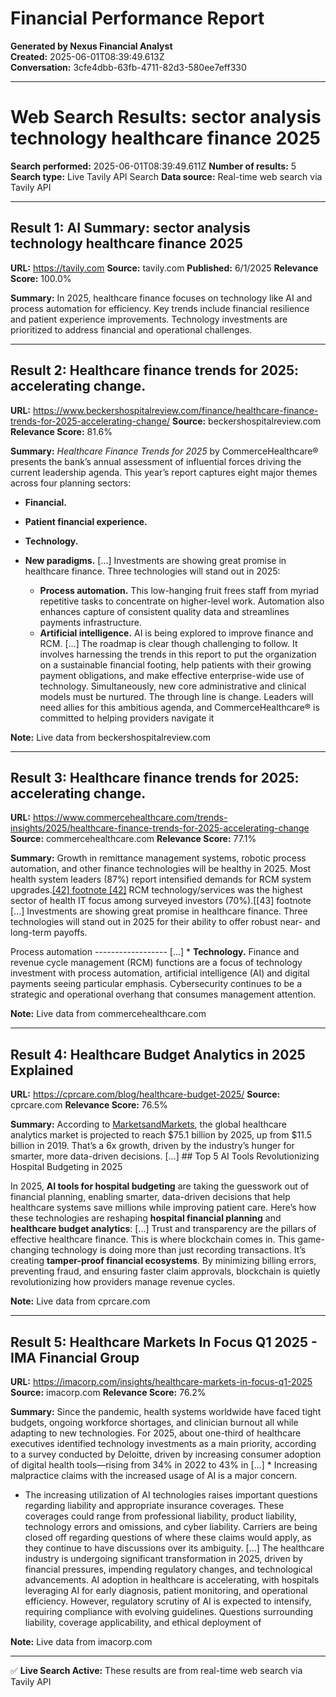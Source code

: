 # Financial Performance Report

**Generated by Nexus Financial Analyst**  
**Created:** 2025-06-01T08:39:49.613Z  
**Conversation:** 3cfe4dbb-63fb-4711-82d3-580ee7eff330

---

# Web Search Results: sector analysis technology healthcare finance 2025

**Search performed:** 2025-06-01T08:39:49.611Z
**Number of results:** 5
**Search type:** Live Tavily API Search
**Data source:** Real-time web search via Tavily API

---

## Result 1: AI Summary: sector analysis technology healthcare finance 2025

**URL:** https://tavily.com
**Source:** tavily.com
**Published:** 6/1/2025
**Relevance Score:** 100.0%

**Summary:** In 2025, healthcare finance focuses on technology like AI and process automation for efficiency. Key trends include financial resilience and patient experience improvements. Technology investments are prioritized to address financial and operational challenges.


---

## Result 2: Healthcare finance trends for 2025: accelerating change.

**URL:** https://www.beckershospitalreview.com/finance/healthcare-finance-trends-for-2025-accelerating-change/
**Source:** beckershospitalreview.com
**Relevance Score:** 81.6%

**Summary:** _Healthcare Finance Trends for 2025_ by CommerceHealthcare® presents the bank’s annual assessment of influential forces driving the current leadership agenda. This year’s report captures eight major themes across four planning sectors:

*   **Financial.**
*   **Patient financial experience.**
*   **Technology.**
*   **New paradigms.** [...] Investments are showing great promise in healthcare finance. Three technologies will stand out in 2025:
    
    *   **Process automation.** This low-hanging fruit frees staff from myriad repetitive tasks to concentrate on higher-level work. Automation also enhances capture of consistent quality data and streamlines payments infrastructure.
    *   **Artificial intelligence.** AI is being explored to improve finance and RCM. [...] The roadmap is clear though challenging to follow. It involves harnessing the trends in this report to put the organization on a sustainable financial footing, help patients with their growing payment obligations, and make effective enterprise-wide use of technology. Simultaneously, new core administrative and clinical models must be nurtured. The through line is change. Leaders will need allies for this ambitious agenda, and CommerceHealthcare® is committed to helping providers navigate it

**Note:** Live data from beckershospitalreview.com

---

## Result 3: Healthcare finance trends for 2025: accelerating change.

**URL:** https://www.commercehealthcare.com/trends-insights/2025/healthcare-finance-trends-for-2025-accelerating-change
**Source:** commercehealthcare.com
**Relevance Score:** 77.1%

**Summary:** Growth in remittance management systems, robotic process automation, and other finance technologies will be healthy in 2025. Most health system leaders (87%) report intensified demands for RCM system upgrades.[[42] footnote [42]](https://www.commercehealthcare.com/trends-insights/2025/healthcare-finance-trends-for-2025-accelerating-change#_ftn42) RCM technology/services was the highest sector of health IT focus among surveyed investors (70%).[[43] footnote [...] Investments are showing great promise in healthcare finance. Three technologies will stand out in 2025 for their ability to offer robust near- and long-term payoffs.

Process automation
------------------ [...] *   **Technology.** Finance and revenue cycle management (RCM) functions are a focus of technology investment with process automation, artificial intelligence (AI) and digital payments seeing particular emphasis. Cybersecurity continues to be a strategic and operational overhang that consumes management attention.

**Note:** Live data from commercehealthcare.com

---

## Result 4: Healthcare Budget Analytics in 2025 Explained

**URL:** https://cprcare.com/blog/healthcare-budget-2025/
**Source:** cprcare.com
**Relevance Score:** 76.5%

**Summary:** According to [MarketsandMarkets](https://www.marketsandmarkets.com/Market-Reports/healthcare-data-analytics-market-905.html), the global healthcare analytics market is projected to reach $75.1 billion by 2025, up from $11.5 billion in 2019. That’s a 6x growth, driven by the industry’s hunger for smarter, more data-driven decisions. [...] ## Top 5 AI Tools Revolutionizing Hospital Budgeting in 2025

In 2025, **AI tools for hospital budgeting** are taking the guesswork out of financial planning, enabling smarter, data-driven decisions that help healthcare systems save millions while improving patient care. Here’s how these technologies are reshaping **hospital financial planning** and **healthcare budget analytics**: [...] Trust and transparency are the pillars of effective healthcare finance. This is where blockchain comes in. This game-changing  technology  is doing more than just recording transactions. It’s creating **tamper-proof financial ecosystems**. By minimizing billing errors, preventing fraud, and ensuring faster claim approvals, blockchain is quietly revolutionizing how providers manage revenue cycles.

**Note:** Live data from cprcare.com

---

## Result 5: Healthcare Markets In Focus Q1 2025 - IMA Financial Group

**URL:** https://imacorp.com/insights/healthcare-markets-in-focus-q1-2025
**Source:** imacorp.com
**Relevance Score:** 76.2%

**Summary:** Since the pandemic, health systems worldwide have faced tight budgets, ongoing workforce shortages, and clinician burnout all while adapting to new technologies. For 2025, about one-third of healthcare executives identified technology investments as a main priority, according to a survey conducted by Deloitte, driven by increasing consumer adoption of digital health tools—rising from 34% in 2022 to 43% in [...] *   Increasing malpractice claims with the increased usage of AI is a major concern.
*   The increasing utilization of AI technologies raises important questions regarding liability and appropriate insurance coverages. These coverages could range from professional liability, product liability, technology errors and omissions, and cyber liability. Carriers are being closed off regarding questions of where these claims would apply, as they continue to have discussions over its ambiguity. [...] The healthcare industry is undergoing significant transformation in 2025, driven by financial pressures, impending regulatory changes, and technological advancements. AI adoption in healthcare is accelerating, with hospitals leveraging AI for early diagnosis, patient monitoring, and operational efficiency. However, regulatory scrutiny of AI is expected to intensify, requiring compliance with evolving guidelines. Questions surrounding liability, coverage applicability, and ethical deployment of

**Note:** Live data from imacorp.com

---


✅ **Live Search Active:** These results are from real-time web search via Tavily API
